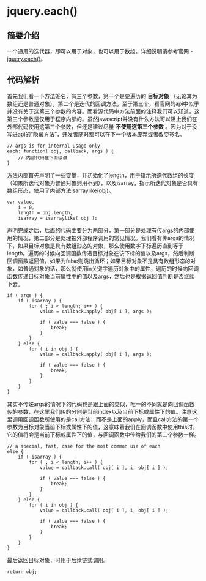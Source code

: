 # jquery.each()

## 简要介绍

一个通用的迭代器，即可以用于对象，也可以用于数组。详细说明请参考官网 - [jquery.each()](http://api.jquery.com/jquery.each/)。

## 代码解析

首先我们看一下方法签名，有三个参数，第一个是要遍历的 **目标对象** （无论其为数组还是普通对象），第二个是迭代的回调方法，至于第三个，看官网的api中似乎并没有关于这第三个参数的内容。而看源代码中方法前面的注释我们可以知道，这第三个参数是仅用于程序内部的。虽然javascript并没有什么方法可以阻止我们在外部代码使用这第三个参数，但还是建议尽量 **不使用这第三个参数** 。因为对于没写进api的“隐藏方法”，开发者随时都可以在下一个版本废弃或者改变签名。

```
// args is for internal usage only
each: function( obj, callback, args ) {
	// 内部代码在下面续讲
}
```

方法内部首先声明了一些变量，并初始化了length，用于指示所迭代数组的长度（如果所迭代对象为普通对象则用不到），以及isarray，指示所迭代对象是否具有数组形态，使用了内部方法[isarraylike(obj)]()。

```
var value,
	i = 0,
	length = obj.length,
	isarray = isarraylike( obj );
```

声明完成之后，后面的代码主要分为两部分，第一部分是处理有传args的内部使用的情况，第二部分是处理被外部程序调用的常见情况。我们看有传args的情况下，如果目标对象是具有数组形态的对象，那么使用数字下标遍历直到等于length。遍历的时候向回调函数传递目标对象在该下标的值以及args，然后判断回调函数返回值，如果为false则跳出循环；如果目标对象不是具有数组形态的对象，如普通对象的话，那么就使用in关键字遍历对象中的属性，遍历的时候向回调函数传递目标对象当前属性中的值以及args，然后也是根据返回值判断是否继续下去。

```
if ( args ) {
	if ( isarray ) {
		for ( ; i < length; i++ ) {
			value = callback.apply( obj[ i ], args );

			if ( value === false ) {
				break;
			}
		}
	} else {
		for ( i in obj ) {
			value = callback.apply( obj[ i ], args );

			if ( value === false ) {
				break;
			}
		}
	}
}
```

其实不传递args的情况下的代码也是跟上面的类似，唯一的不同就是向回调函数传的参数，在这里我们传的分别是当前index以及当前下标或属性下的值。注意这里调用回调函数所使用的是call方法，而不是上面的apply，而且call方法的第一个参数为目标对象当前下标或属性下的值，这意味着我们在回调函数中使用this时，它的值将会是当前下标或属性下的值，与回调函数中传给我们的第二个参数一样。

```
// a special, fast, case for the most common use of each
else {
	if ( isarray ) {
		for ( ; i < length; i++ ) {
			value = callback.call( obj[ i ], i, obj[ i ] );

			if ( value === false ) {
				break;
			}
		}
	} else {
		for ( i in obj ) {
			value = callback.call( obj[ i ], i, obj[ i ] );

			if ( value === false ) {
				break;
			}
		}
	}
}
```

最后返回目标对象，可用于后续链式调用。

```
return obj;
```
